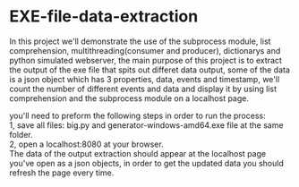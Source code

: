 # EXE-file-data-extraction

In this project we'll demonstrate the use of the subprocess module, list comprehension, multithreading(consumer and producer), dictionarys and python simulated webserver, the main purpose of this project is to extract the output of the exe file that spits out differet data output, some of the data is a json object which has 3 properties, data, events and timestamp, we'll count the number of different events and data and display it by using list comprehension and the subprocess module on a localhost page.
  
you'll need to preform the following steps in order to run the process:\
1, save all files: big.py and generator-windows-amd64.exe file at the same folder.\
2, open a localhost:8080 at your browser.\
The data of the output extraction should appear at the localhost page you've open as a json objects, in order to get the updated data you should refresh the page every time.
